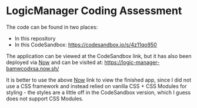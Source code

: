 # LogicManager Coding Assessment

The code can be found in two places:
* In this repository
* In this CodeSandbox: https://codesandbox.io/s/4z11qo950

The application can be viewed at the CodeSandbox link, but it has also been deployed via [Now](https://zeit.co/now) and can be visited at: https://logic-manager-bamwcodxsa.now.sh/

It is better to use the above [Now](https://zeit.co/now) link to view the finished app, since I did not use a CSS framework and instead relied on vanilla CSS + CSS Modules for styling - the styles are a little off in the CodeSandbox version, which I guess does not support CSS Modules.